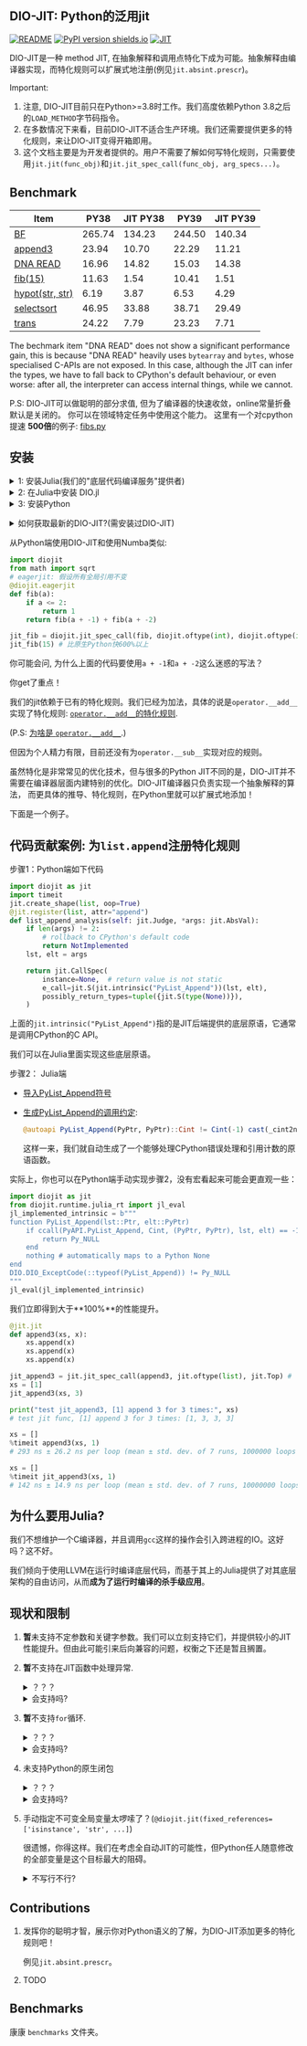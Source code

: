 ## DIO-JIT:  Python的泛用jit

[![README](https://img.shields.io/badge/i18n-English-teal)](https://github.com/thautwarm/diojit/blob/master/README.zh_CN.md) [![PyPI version shields.io](https://img.shields.io/pypi/v/diojit.svg)](https://pypi.python.org/pypi/diojit/) 
[![JIT](https://img.shields.io/badge/cpython-3.8|3.9-green.svg)](https://pypi.python.org/pypi/diojit/)

DIO-JIT是一种 method JIT, 在抽象解释和调用点特化下成为可能。抽象解释由编译器实现，而特化规则可以扩展式地注册(例见`jit.absint.prescr`)。

Important:

1. 注意, DIO-JIT目前只在Python>=3.8时工作。我们高度依赖Python 3.8之后的`LOAD_METHOD`字节码指令。
2. 在多数情况下来看，目前DIO-JIT不适合生产环境。我们还需要提供更多的特化规则，来让DIO-JIT变得开箱即用。
3. 这个文档主要是为开发者提供的。用户不需要了解如何写特化规则，只需要使用`jit.jit(func_obj)`和`jit.jit_spec_call(func_obj, arg_specs...)`。


## Benchmark

| Item  | PY38  | JIT PY38   | PY39   | JIT PY39  |
|---|---|---|---|---|
| [BF](https://github.com/thautwarm/diojit/blob/master/benchmarks/brainfuck.py)   | 265.74  | 134.23  | 244.50  |  140.34 |
| [append3](https://github.com/thautwarm/diojit/blob/master/benchmarks/append3.py)  | 23.94  |  10.70 | 22.29  | 11.21  |
| [DNA READ](https://github.com/thautwarm/diojit/blob/master/benchmarks/dna_read.py)  | 16.96  | 14.82  | 15.03   | 14.38  |
| [fib(15)](https://github.com/thautwarm/diojit/blob/master/benchmarks/fib.py) | 11.63  | 1.54  | 10.41   | 1.51  |
| [hypot(str, str)](https://github.com/thautwarm/diojit/blob/master/benchmarks/hypot.py)  | 6.19  | 3.87  | 6.53  | 4.29  |
| [selectsort](https://github.com/thautwarm/diojit/blob/master/benchmarks/selection_sort.py)  | 46.95  | 33.88  | 38.71  | 29.49  |
| [trans](https://github.com/thautwarm/diojit/blob/master/benchmarks/trans.py)  | 24.22  | 7.79  |  23.23 | 7.71  |

The bechmark item "DNA READ" does not show a significant performance gain, this is because "DNA READ" heavily uses `bytearray` and `bytes`, whose specialised C-APIs
are not exposed. In this case, although the JIT can infer the types, we have to fall back to CPython's default behaviour, or even worse: after all, the interpreter can access internal things, while we cannot.

P.S:
DIO-JIT可以做聪明的部分求值, 但为了编译器的快速收敛，online常量折叠默认是关闭的。
你可以在领域特定任务中使用这个能力。 这里有一个对cpython提速 **500倍**的例子: [fibs.py](https://github.com/thautwarm/diojit/blob/master/slide-examples/fibs.py) 

## 安装

<details><summary>1: 安装Julia(我们的"底层代码编译服务"提供者)</summary>
<p>

推荐以如下方式安装Julia:

- [scoop](http://scoop.sh/) (Windows)
- [julialang.org](https://julialang.org/downloads) (Windows)
- [jill.py](https://github.com/johnnychen94/jill.py) (跨平台，但安装路径不符合Windows上Unix用户习惯):
    
    `pip install jill && jill install 1.6 --upstream Official`

- [jill](https://github.com/abelsiqueira/jill) (Mac and Linux):
    
    `bash -ci "$(curl -fsSL https://raw.githubusercontent.com/abelsiqueira/jill/master/jill.sh)"`

</p>
</details>

<details><summary>2: 在Julia中安装 DIO.jl</summary>
<p>

输入 `julia` 打开REPL

```julia
julia>
# 按下 ]
pkg> add https://github.com/thautwarm/DIO.jl
# 按下 backspace 键
julia> using DIO # 预编译
```

</p>
</details>

<details><summary>3: 安装Python</summary>
<p>

`pip install git+https://github.com/thautwarm/diojit`

</p>
</details>

</p>
</details>

<details><summary>如何获取最新的DIO-JIT?(需安装过DIO-JIT)</summary>
<p>

```
pip install -U diojit
julia -e "using Pkg; Pkg.update(string(:DIO));using DIO"
``` 

</p>
</details>

从Python端使用DIO-JIT和使用Numba类似:
```python
import diojit
from math import sqrt
# eagerjit: 假设所有全局引用不变
@diojit.eagerjit
def fib(a):
    if a <= 2:
        return 1
    return fib(a + -1) + fib(a + -2)

jit_fib = diojit.jit_spec_call(fib, diojit.oftype(int), diojit.oftype(int))
jit_fib(15) # 比原生Python快600%以上
```

你可能会问, 为什么上面的代码要使用`a + -1`和`a + -2`这么迷惑的写法？

你get了重点！

我们的jit依赖于已有的特化规则。我们已经为加法，具体的说是`operator.__add__`实现了特化规则: [`operator.__add__`的特化规则](https://github.com/thautwarm/diojit/blob/175aab5f4cb65fee923b9f6cb97c256252fc49f5/diojit/absint/prescr.py#L226).

(P.S: [为啥是 `operator.__add__`](https://github.com/thautwarm/diojit/blob/3ceb9513377234f476566f70792632ce08c13373/diojit/stack2reg/translate.py#L30).)

但因为个人精力有限，目前还没有为`operator.__sub__`实现对应的规则。

虽然特化是非常常见的优化技术，但与很多的Python JIT不同的是，DIO-JIT并不需要在编译器层面内建特别的优化。DIO-JIT编译器只负责实现一个抽象解释的算法，
而更具体的推导、特化规则，在Python里就可以扩展式地添加！

下面是一个例子。


## 代码贡献案例: 为`list.append`注册特化规则

步骤1：Python端如下代码

```python
import diojit as jit
import timeit
jit.create_shape(list, oop=True)
@jit.register(list, attr="append")
def list_append_analysis(self: jit.Judge, *args: jit.AbsVal):
    if len(args) != 2:
        # rollback to CPython's default code
        return NotImplemented
    lst, elt = args

    return jit.CallSpec(
        instance=None,  # return value is not static
        e_call=jit.S(jit.intrinsic("PyList_Append"))(lst, elt),
        possibly_return_types=tuple({jit.S(type(None))}),
    )
```

上面的`jit.intrinsic("PyList_Append")`指的是JIT后端提供的底层原语，它通常是调用CPython的C API。

我们可以在Julia里面实现这些底层原语。

步骤2： Julia端

- [导入PyList_Append符号](https://github.com/thautwarm/DIO.jl/blob/c3ec304645437da6bb02c9e5acb0c91e5e3800a8/src/symbols.jl#L53)

- [生成PyList_Append的调用约定](https://github.com/thautwarm/DIO.jl/blob/5fa79357798ff3eaee561d14d4f04a271213282c/src/dynamic.jl#L120):
    
    
    ```julia
    @autoapi PyList_Append(PyPtr, PyPtr)::Cint != Cint(-1) cast(_cint2none) nocastexc
    ```
    
    这样一来，我们就自动生成了一个能够处理CPython错误处理和引用计数的原语函数。

实际上，你也可以在Python端手动实现步骤2，没有宏看起来可能会更直观一些：

```python
import diojit as jit
from diojit.runtime.julia_rt import jl_eval
jl_implemented_intrinsic = b"""
function PyList_Append(lst::Ptr, elt::PyPtr)
    if ccall(PyAPI.PyList_Append, Cint, (PyPtr, PyPtr), lst, elt) == -1
        return Py_NULL
    end
    nothing # automatically maps to a Python None
end
DIO.DIO_ExceptCode(::typeof(PyList_Append)) != Py_NULL
"""
jl_eval(jl_implemented_intrinsic)
```

我们立即得到大于**100%**的性能提升。

```python
@jit.jit
def append3(xs, x):
    xs.append(x)
    xs.append(x)
    xs.append(x)

jit_append3 = jit.jit_spec_call(append3, jit.oftype(list), jit.Top) # 'Top' means 'Any'
xs = [1]
jit_append3(xs, 3)

print("test jit_append3, [1] append 3 for 3 times:", xs)
# test jit func, [1] append 3 for 3 times: [1, 3, 3, 3]

xs = []
%timeit append3(xs, 1)
# 293 ns ± 26.2 ns per loop (mean ± std. dev. of 7 runs, 1000000 loops each)

xs = []
%timeit jit_append3(xs, 1)
# 142 ns ± 14.9 ns per loop (mean ± std. dev. of 7 runs, 10000000 loops each)
```

## 为什么要用Julia?

我们不想维护一个C编译器，并且调用`gcc`这样的操作会引入跨进程的IO。这好吗？这不好。

我们倾向于使用LLVM在运行时编译底层代码，而基于其上的Julia提供了对其底层架构的自由访问，从而**成为了运行时编译的杀手级应用**。

## 现状和限制

1. **暂**未支持不定参数和关键字参数。我们可以立刻支持它们，并提供较小的JIT性能提升。但由此可能引来后向兼容的问题，权衡之下还是暂且搁置。

2. **暂**不支持在JIT函数中处理异常.
    
    <details><summary>？？？</summary>
    <p>
    
    还未实现从相关的CPython字节码到无类型DIO IR的转译(`jit.absint.abs.In_Stmt`)

    </p>
    </details>
    
    <details><summary>会支持吗?</summary>
    <p>
    
    会的。

    实际上，目前JIT函数内部的调用可以正常抛错。这样的错误无法被JIT函数处理，而是被交给更上层。

    在我们有精力实现对应的（错误处理）字节码到无类型 DIO IR的转译后，JIT函数中将可以做错误处理。

    P.S: 这会和`for`循环的支持同时实现。

    </p>
    </details>

3. **暂**不支持`for`循环.

    <details><summary>？？？</summary>
    <p>

    首先，在CPython中，`for`循环的视线依赖错误处理，而这目前还未支持。
    
    其次，我们在考虑一个更高效的`for`循环实现，可能会提议一个`__citer__`协议用以JIT函数的优化。而这需要和Python开发者进一步探讨。

    </p>
    </details>

    <details><summary>会支持吗?</summary>
    <p>
    
    嗯。

    这会和错误处理同时实现。快速`for`可能会引入得更晚一些。

    </p>
    </details>

4. 未支持Python的原生闭包

    <details><summary>？？？</summary>
    <p>

    在命令式语言中，闭包使用一种叫`cell`的数据结构来实现可变(mutable)的自由变量(free variables)。

    然而，在动态语言里边，优化可写的闭包是一个相当困难的问题。
    
    我们建议你使用`types.MethodType`创建自由变量不可变的闭包，这是DIO-JIT（很快就能）高效优化的写法。
    
    ```python
    import types
    def f(freevars, z):
            x, y = freevars
            return x + y + z
    
    def hof(x, y):
        return types.MethodType(f, (x, y))
    ```

    </p>
    </details>

    <details><summary>会支持吗?</summary>
    <p>
    
    会是会的，毕竟我们的目的是覆盖所有的CPython代码。
    
    但对此不要期待很大性能提升。

    </p>
    </details>

5. 手动指定不可变全局变量太啰嗦了？(`@diojit.jit(fixed_references=['isinstance', 'str', ...]`) 

    很遗憾，你得这样。我们在考虑全自动JIT的可能性，但Python任人随意修改的全部变量是这个目标最大的阻碍。
    
    <details><summary>不写行不行?</summary>
    <p>
    
    可能会可以的。

    近期CPython优化了存储全局变量的字典。字典的内存布局多了一个名为`ma_version_tag`的数字，用以指示字典最近被写入过。这个改动可能可以用来触发JIT函数的重编译。

    这还需要更多的研究。

    </p>
    </details>

## Contributions

1. 发挥你的聪明才智，展示你对Python语义的了解，为DIO-JIT添加更多的特化规则吧！

    例见`jit.absint.prescr`。
2. TODO

## Benchmarks

康康 `benchmarks` 文件夹。
